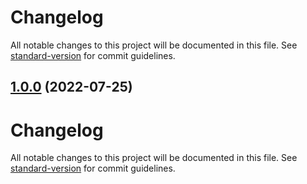# Changelog

All notable changes to this project will be documented in this file. See [standard-version](https://github.com/conventional-changelog/standard-version) for commit guidelines.

## [1.0.0](https://wwwin-github.cisco.com/muse-design-system/tokenscompare/v1.0.0-beta...v1.0.0) (2022-07-25)

# Changelog

All notable changes to this project will be documented in this file. See [standard-version](https://github.com/conventional-changelog/standard-version) for commit guidelines.
